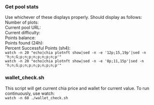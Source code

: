### Get pool stats
Use whichever of these displays properly. Should display as follows:  
  Number of plots:  
  Current pool URL:  
  Current difficulty:  
  Points balance:  
  Points found (24h):  
  Percent Successful Points (sh4):  
`watch -n 20 "echo|chia plotnft show|sed -n -e '12p;15,19p'|sed -n 'h;n;G;p;n;p;n;p;n;p;n;p'"`  
`watch -n 20 "echo|chia plotnft show|sed -n -e '8p;11,15p'|sed -n 'h;n;G;p;n;p;n;p;n;p;n;p'"`  

### wallet_check.sh  
This script will get current chia price and wallet for current value. To run continuously, use watch:  
`watch -n 60 ./wallet_check.sh`  


